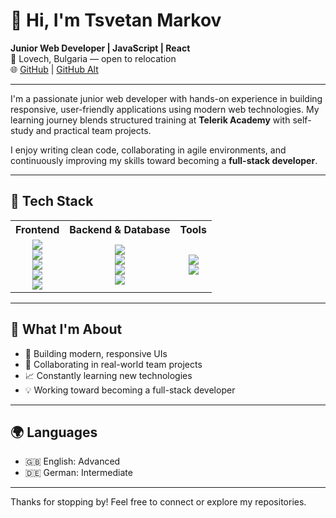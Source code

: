 # 👋 Hi, I'm Tsvetan Markov

**Junior Web Developer | JavaScript | React**  
📍 Lovech, Bulgaria — open to relocation  
🌐 [GitHub](https://github.com/Markowcvetan) | [GitHub Alt](https://github.com/TpMarkov)

---

I'm a passionate junior web developer with hands-on experience in building responsive, user-friendly applications using modern web technologies. My learning journey blends structured training at **Telerik Academy** with self-study and practical team projects.

I enjoy writing clean code, collaborating in agile environments, and continuously improving my skills toward becoming a **full-stack developer**.

---

## 🧠 Tech Stack

<table>
  <tr>
    <th>Frontend</th>
    <th>Backend & Database</th>
    <th>Tools</th>
  </tr>
  <tr>
    <td align="center">
      <img src="https://img.shields.io/badge/-JavaScript-F7DF1E?logo=javascript&logoColor=black" /><br>
      <img src="https://img.shields.io/badge/-React-20232A?logo=react&logoColor=61DAFB" /><br>
      <img src="https://img.shields.io/badge/-Chakra%20UI-319795?logo=chakraui&logoColor=white" /><br>
      <img src="https://img.shields.io/badge/-HTML5-E34F26?logo=html5&logoColor=white" /><br>
      <img src="https://img.shields.io/badge/-CSS3-1572B6?logo=css3&logoColor=white" />
    </td>
    <td align="center">
      <img src="https://img.shields.io/badge/-Node.js-339933?logo=node.js&logoColor=white" /><br>
      <img src="https://img.shields.io/badge/-Express-000000?logo=express&logoColor=white" /><br>
      <img src="https://img.shields.io/badge/-MongoDB-47A248?logo=mongodb&logoColor=white" /><br>
      <img src="https://img.shields.io/badge/-Firebase-FFCA28?logo=firebase&logoColor=black" />
    </td>
    <td align="center">
      <img src="https://img.shields.io/badge/-Git-F05032?logo=git&logoColor=white" /><br>
      <img src="https://img.shields.io/badge/-GitHub-181717?logo=github&logoColor=white" />
    </td>
  </tr>
</table>

---

## 🎯 What I'm About

- 🔨 Building modern, responsive UIs  
- 🤝 Collaborating in real-world team projects  
- 📈 Constantly learning new technologies  
- 💡 Working toward becoming a full-stack developer  

---

## 🌍 Languages

- 🇬🇧 English: Advanced  
- 🇩🇪 German: Intermediate

---

Thanks for stopping by! Feel free to connect or explore my repositories.
